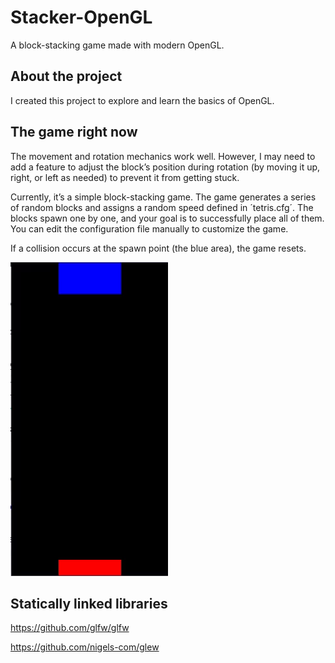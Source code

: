
# Stacker-OpenGL

A block-stacking game made with modern OpenGL.

## About the project

I created this project to explore and learn the basics of OpenGL.

## The game right now
The movement and rotation mechanics work well. However, I may need to add a feature to adjust the block’s position during rotation (by moving it up, right, or left as needed) to prevent it from getting stuck. 

Currently, it’s a simple block-stacking game. The game generates a series of random blocks and assigns a random speed defined in ´tetris.cfg´. The blocks spawn one by one, and your goal is to successfully place all of them. You can edit the configuration file manually to customize the game.

If a collision occurs at the spawn point (the blue area), the game resets.

![](TetrisGIF.gif)

## Statically linked libraries
https://github.com/glfw/glfw

https://github.com/nigels-com/glew

